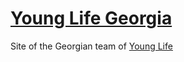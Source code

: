 # [Young Life Georgia](https://younglife.ge)

Site of the Georgian team of [Young Life](https://younglife.org)
